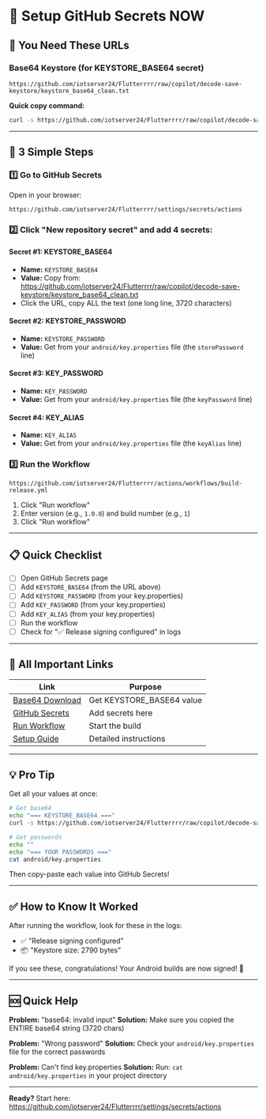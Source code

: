# 🚀 Setup GitHub Secrets NOW

## 📍 You Need These URLs

### Base64 Keystore (for KEYSTORE_BASE64 secret)
```
https://github.com/iotserver24/Flutterrrr/raw/copilot/decode-save-keystore/keystore_base64_clean.txt
```

**Quick copy command:**
```bash
curl -s https://github.com/iotserver24/Flutterrrr/raw/copilot/decode-save-keystore/keystore_base64_clean.txt
```

---

## 🎯 3 Simple Steps

### 1️⃣ Go to GitHub Secrets
Open in your browser:
```
https://github.com/iotserver24/Flutterrrr/settings/secrets/actions
```

### 2️⃣ Click "New repository secret" and add 4 secrets:

#### Secret #1: KEYSTORE_BASE64
- **Name:** `KEYSTORE_BASE64`
- **Value:** Copy from: https://github.com/iotserver24/Flutterrrr/raw/copilot/decode-save-keystore/keystore_base64_clean.txt
- Click the URL, copy ALL the text (one long line, 3720 characters)

#### Secret #2: KEYSTORE_PASSWORD
- **Name:** `KEYSTORE_PASSWORD`
- **Value:** Get from your `android/key.properties` file (the `storePassword` line)

#### Secret #3: KEY_PASSWORD
- **Name:** `KEY_PASSWORD`
- **Value:** Get from your `android/key.properties` file (the `keyPassword` line)

#### Secret #4: KEY_ALIAS
- **Name:** `KEY_ALIAS`
- **Value:** Get from your `android/key.properties` file (the `keyAlias` line)

### 3️⃣ Run the Workflow
```
https://github.com/iotserver24/Flutterrrr/actions/workflows/build-release.yml
```
1. Click "Run workflow"
2. Enter version (e.g., `1.0.0`) and build number (e.g., `1`)
3. Click "Run workflow"

---

## 📋 Quick Checklist

- [ ] Open GitHub Secrets page
- [ ] Add `KEYSTORE_BASE64` (from the URL above)
- [ ] Add `KEYSTORE_PASSWORD` (from your key.properties)
- [ ] Add `KEY_PASSWORD` (from your key.properties)
- [ ] Add `KEY_ALIAS` (from your key.properties)
- [ ] Run the workflow
- [ ] Check for "✅ Release signing configured" in logs

---

## 🔗 All Important Links

| Link | Purpose |
|------|---------|
| [Base64 Download](https://github.com/iotserver24/Flutterrrr/raw/copilot/decode-save-keystore/keystore_base64_clean.txt) | Get KEYSTORE_BASE64 value |
| [GitHub Secrets](https://github.com/iotserver24/Flutterrrr/settings/secrets/actions) | Add secrets here |
| [Run Workflow](https://github.com/iotserver24/Flutterrrr/actions/workflows/build-release.yml) | Start the build |
| [Setup Guide](GITHUB_SECRET_SETUP.md) | Detailed instructions |

---

## 💡 Pro Tip

Get all your values at once:
```bash
# Get base64
echo "=== KEYSTORE_BASE64 ==="
curl -s https://github.com/iotserver24/Flutterrrr/raw/copilot/decode-save-keystore/keystore_base64_clean.txt

# Get passwords
echo ""
echo "=== YOUR PASSWORDS ==="
cat android/key.properties
```

Then copy-paste each value into GitHub Secrets!

---

## ✅ How to Know It Worked

After running the workflow, look for these in the logs:
- ✅ "Release signing configured"
- 📦 "Keystore size: 2790 bytes"

If you see these, congratulations! Your Android builds are now signed! 🎉

---

## 🆘 Quick Help

**Problem:** "base64: invalid input"
**Solution:** Make sure you copied the ENTIRE base64 string (3720 chars)

**Problem:** "Wrong password"
**Solution:** Check your `android/key.properties` file for the correct passwords

**Problem:** Can't find key.properties
**Solution:** Run: `cat android/key.properties` in your project directory

---

**Ready?** Start here: https://github.com/iotserver24/Flutterrrr/settings/secrets/actions
